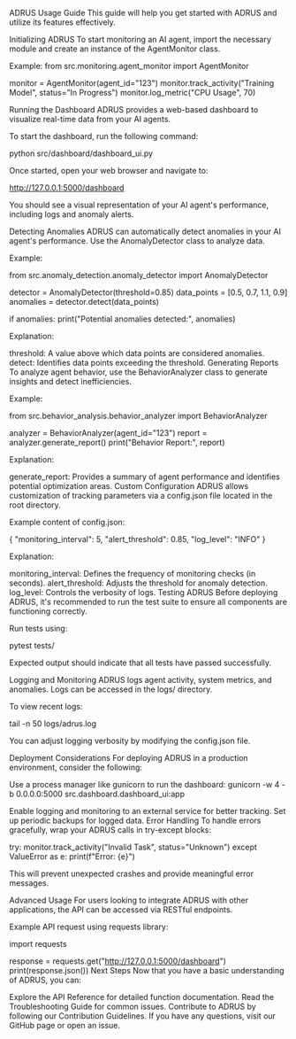 ADRUS Usage Guide
This guide will help you get started with ADRUS and utilize its features effectively.

Initializing ADRUS
To start monitoring an AI agent, import the necessary module and create an instance of the AgentMonitor class.

Example:
from src.monitoring.agent_monitor import AgentMonitor

monitor = AgentMonitor(agent_id="123") monitor.track_activity("Training Model", status="In Progress") monitor.log_metric("CPU Usage", 70)

Running the Dashboard
ADRUS provides a web-based dashboard to visualize real-time data from your AI agents.

To start the dashboard, run the following command:

python src/dashboard/dashboard_ui.py

Once started, open your web browser and navigate to:

http://127.0.0.1:5000/dashboard

You should see a visual representation of your AI agent's performance, including logs and anomaly alerts.

Detecting Anomalies
ADRUS can automatically detect anomalies in your AI agent's performance. Use the AnomalyDetector class to analyze data.

Example:

from src.anomaly_detection.anomaly_detector import AnomalyDetector

detector = AnomalyDetector(threshold=0.85) data_points = [0.5, 0.7, 1.1, 0.9] anomalies = detector.detect(data_points)

if anomalies: print("Potential anomalies detected:", anomalies)

Explanation:

threshold: A value above which data points are considered anomalies.
detect: Identifies data points exceeding the threshold.
Generating Reports
To analyze agent behavior, use the BehaviorAnalyzer class to generate insights and detect inefficiencies.

Example:

from src.behavior_analysis.behavior_analyzer import BehaviorAnalyzer

analyzer = BehaviorAnalyzer(agent_id="123") report = analyzer.generate_report() print("Behavior Report:", report)

Explanation:

generate_report: Provides a summary of agent performance and identifies potential optimization areas.
Custom Configuration
ADRUS allows customization of tracking parameters via a config.json file located in the root directory.

Example content of config.json:

{ "monitoring_interval": 5, "alert_threshold": 0.85, "log_level": "INFO" }

Explanation:

monitoring_interval: Defines the frequency of monitoring checks (in seconds).
alert_threshold: Adjusts the threshold for anomaly detection.
log_level: Controls the verbosity of logs.
Testing ADRUS
Before deploying ADRUS, it's recommended to run the test suite to ensure all components are functioning correctly.

Run tests using:

pytest tests/

Expected output should indicate that all tests have passed successfully.

Logging and Monitoring
ADRUS logs agent activity, system metrics, and anomalies. Logs can be accessed in the logs/ directory.

To view recent logs:

tail -n 50 logs/adrus.log

You can adjust logging verbosity by modifying the config.json file.

Deployment Considerations
For deploying ADRUS in a production environment, consider the following:

Use a process manager like gunicorn to run the dashboard:
gunicorn -w 4 -b 0.0.0.0:5000 src.dashboard.dashboard_ui:app

Enable logging and monitoring to an external service for better tracking.
Set up periodic backups for logged data.
Error Handling
To handle errors gracefully, wrap your ADRUS calls in try-except blocks:

try: monitor.track_activity("Invalid Task", status="Unknown") except ValueError as e: print(f"Error: {e}")

This will prevent unexpected crashes and provide meaningful error messages.

Advanced Usage
For users looking to integrate ADRUS with other applications, the API can be accessed via RESTful endpoints.

Example API request using requests library:

import requests

response = requests.get("http://127.0.0.1:5000/dashboard") print(response.json())
Next Steps
Now that you have a basic understanding of ADRUS, you can:

Explore the API Reference for detailed function documentation.
Read the Troubleshooting Guide for common issues.
Contribute to ADRUS by following our Contribution Guidelines.
If you have any questions, visit our GitHub page or open an issue.

